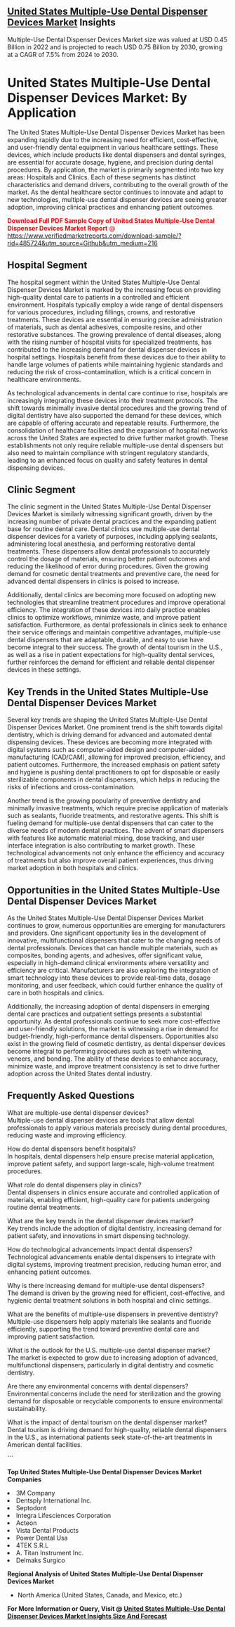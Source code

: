 <h2><a href="https://www.verifiedmarketreports.com/download-sample/?rid=485724&amp;utm_source=Github&amp;utm_medium=216" target="_blank">United States Multiple-Use Dental Dispenser Devices Market</a> Insights</h2><p>Multiple-Use Dental Dispenser Devices Market size was valued at USD 0.45 Billion in 2022 and is projected to reach USD 0.75 Billion by 2030, growing at a CAGR of 7.5% from 2024 to 2030.</p><p><h1>United States Multiple-Use Dental Dispenser Devices Market: By Application</h1><p>The United States Multiple-Use Dental Dispenser Devices Market has been expanding rapidly due to the increasing need for efficient, cost-effective, and user-friendly dental equipment in various healthcare settings. These devices, which include products like dental dispensers and dental syringes, are essential for accurate dosage, hygiene, and precision during dental procedures. By application, the market is primarily segmented into two key areas: Hospitals and Clinics. Each of these segments has distinct characteristics and demand drivers, contributing to the overall growth of the market. As the dental healthcare sector continues to innovate and adapt to new technologies, multiple-use dental dispenser devices are seeing greater adoption, improving clinical practices and enhancing patient outcomes.<p><span class=""><span style="color: #ff0000;"><strong>Download Full PDF Sample Copy of United States Multiple-Use Dental Dispenser Devices Market Report</strong> @ </span><a href="https://www.verifiedmarketreports.com/download-sample/?rid=485724&amp;utm_source=Github&amp;utm_medium=216" target="_blank">https://www.verifiedmarketreports.com/download-sample/?rid=485724&amp;utm_source=Github&amp;utm_medium=216</a></span></p></p><h2>Hospital Segment</h2><p>The hospital segment within the United States Multiple-Use Dental Dispenser Devices Market is marked by the increasing focus on providing high-quality dental care to patients in a controlled and efficient environment. Hospitals typically employ a wide range of dental dispensers for various procedures, including fillings, crowns, and restorative treatments. These devices are essential in ensuring precise administration of materials, such as dental adhesives, composite resins, and other restorative substances. The growing prevalence of dental diseases, along with the rising number of hospital visits for specialized treatments, has contributed to the increasing demand for dental dispenser devices in hospital settings. Hospitals benefit from these devices due to their ability to handle large volumes of patients while maintaining hygienic standards and reducing the risk of cross-contamination, which is a critical concern in healthcare environments. <p>As technological advancements in dental care continue to rise, hospitals are increasingly integrating these devices into their treatment protocols. The shift towards minimally invasive dental procedures and the growing trend of digital dentistry have also supported the demand for these devices, which are capable of offering accurate and repeatable results. Furthermore, the consolidation of healthcare facilities and the expansion of hospital networks across the United States are expected to drive further market growth. These establishments not only require reliable multiple-use dental dispensers but also need to maintain compliance with stringent regulatory standards, leading to an enhanced focus on quality and safety features in dental dispensing devices.</p><h2>Clinic Segment</h2><p>The clinic segment in the United States Multiple-Use Dental Dispenser Devices Market is similarly witnessing significant growth, driven by the increasing number of private dental practices and the expanding patient base for routine dental care. Dental clinics use multiple-use dental dispenser devices for a variety of purposes, including applying sealants, administering local anesthesia, and performing restorative dental treatments. These dispensers allow dental professionals to accurately control the dosage of materials, ensuring better patient outcomes and reducing the likelihood of error during procedures. Given the growing demand for cosmetic dental treatments and preventive care, the need for advanced dental dispensers in clinics is poised to increase. <p>Additionally, dental clinics are becoming more focused on adopting new technologies that streamline treatment procedures and improve operational efficiency. The integration of these devices into daily practice enables clinics to optimize workflows, minimize waste, and improve patient satisfaction. Furthermore, as dental professionals in clinics seek to enhance their service offerings and maintain competitive advantages, multiple-use dental dispensers that are adaptable, durable, and easy to use have become integral to their success. The growth of dental tourism in the U.S., as well as a rise in patient expectations for high-quality dental services, further reinforces the demand for efficient and reliable dental dispenser devices in these settings.</p><h2>Key Trends in the United States Multiple-Use Dental Dispenser Devices Market</h2><p>Several key trends are shaping the United States Multiple-Use Dental Dispenser Devices Market. One prominent trend is the shift towards digital dentistry, which is driving demand for advanced and automated dental dispensing devices. These devices are becoming more integrated with digital systems such as computer-aided design and computer-aided manufacturing (CAD/CAM), allowing for improved precision, efficiency, and patient outcomes. Furthermore, the increased emphasis on patient safety and hygiene is pushing dental practitioners to opt for disposable or easily sterilizable components in dental dispensers, which helps in reducing the risks of infections and cross-contamination.</p><p>Another trend is the growing popularity of preventive dentistry and minimally invasive treatments, which require precise application of materials such as sealants, fluoride treatments, and restorative agents. This shift is fueling demand for multiple-use dental dispensers that can cater to the diverse needs of modern dental practices. The advent of smart dispensers with features like automatic material mixing, dose tracking, and user interface integration is also contributing to market growth. These technological advancements not only enhance the efficiency and accuracy of treatments but also improve overall patient experiences, thus driving market adoption in both hospitals and clinics.</p><h2>Opportunities in the United States Multiple-Use Dental Dispenser Devices Market</h2><p>As the United States Multiple-Use Dental Dispenser Devices Market continues to grow, numerous opportunities are emerging for manufacturers and providers. One significant opportunity lies in the development of innovative, multifunctional dispensers that cater to the changing needs of dental professionals. Devices that can handle multiple materials, such as composites, bonding agents, and adhesives, offer significant value, especially in high-demand clinical environments where versatility and efficiency are critical. Manufacturers are also exploring the integration of smart technology into these devices to provide real-time data, dosage monitoring, and user feedback, which could further enhance the quality of care in both hospitals and clinics.</p><p>Additionally, the increasing adoption of dental dispensers in emerging dental care practices and outpatient settings presents a substantial opportunity. As dental professionals continue to seek more cost-effective and user-friendly solutions, the market is witnessing a rise in demand for budget-friendly, high-performance dental dispensers. Opportunities also exist in the growing field of cosmetic dentistry, as dental dispenser devices become integral to performing procedures such as teeth whitening, veneers, and bonding. The ability of these devices to enhance accuracy, minimize waste, and improve treatment consistency is set to drive further adoption across the United States dental industry.</p><h2>Frequently Asked Questions</h2><p>What are multiple-use dental dispenser devices? <br>Multiple-use dental dispenser devices are tools that allow dental professionals to apply various materials precisely during dental procedures, reducing waste and improving efficiency.</p><p>How do dental dispensers benefit hospitals? <br>In hospitals, dental dispensers help ensure precise material application, improve patient safety, and support large-scale, high-volume treatment procedures.</p><p>What role do dental dispensers play in clinics? <br>Dental dispensers in clinics ensure accurate and controlled application of materials, enabling efficient, high-quality care for patients undergoing routine dental treatments.</p><p>What are the key trends in the dental dispenser devices market? <br>Key trends include the adoption of digital dentistry, increasing demand for patient safety, and innovations in smart dispensing technology.</p><p>How do technological advancements impact dental dispensers? <br>Technological advancements enable dental dispensers to integrate with digital systems, improving treatment precision, reducing human error, and enhancing patient outcomes.</p><p>Why is there increasing demand for multiple-use dental dispensers? <br>The demand is driven by the growing need for efficient, cost-effective, and hygienic dental treatment solutions in both hospital and clinic settings.</p><p>What are the benefits of multiple-use dispensers in preventive dentistry? <br>Multiple-use dispensers help apply materials like sealants and fluoride efficiently, supporting the trend toward preventive dental care and improving patient satisfaction.</p><p>What is the outlook for the U.S. multiple-use dental dispenser market? <br>The market is expected to grow due to increasing adoption of advanced, multifunctional dispensers, particularly in digital dentistry and cosmetic dentistry.</p><p>Are there any environmental concerns with dental dispensers? <br>Environmental concerns include the need for sterilization and the growing demand for disposable or recyclable components to ensure environmental sustainability.</p><p>What is the impact of dental tourism on the dental dispenser market? <br>Dental tourism is driving demand for high-quality, reliable dental dispensers in the U.S., as international patients seek state-of-the-art treatments in American dental facilities.</p>```</p><p><strong>Top United States Multiple-Use Dental Dispenser Devices Market Companies</strong></p><div data-test-id=""><p><li>3M Company</li><li> Dentsply International Inc.</li><li> Septodont</li><li> Integra Lifesciences Corporation</li><li> Acteon</li><li> Vista Dental Products</li><li> Power Dental Usa</li><li> 4TEK S.R.L</li><li> A. Titan Instrument Inc.</li><li> Delmaks Surgico</li></p><div><strong>Regional Analysis of&nbsp;United States Multiple-Use Dental Dispenser Devices Market</strong></div><ul><li dir="ltr"><p dir="ltr">North America&nbsp;(United States, Canada, and Mexico, etc.)</p></li></ul><p><strong>For More Information or Query, Visit @&nbsp;</strong><strong><a href="https://www.verifiedmarketreports.com/product/multiple-use-dental-dispenser-devices-market-size-and-forecast/?utm_source=Github&amp;utm_medium=216" target="_blank">United States Multiple-Use Dental Dispenser Devices Market Insights Size And Forecast</a></strong></p></div>
